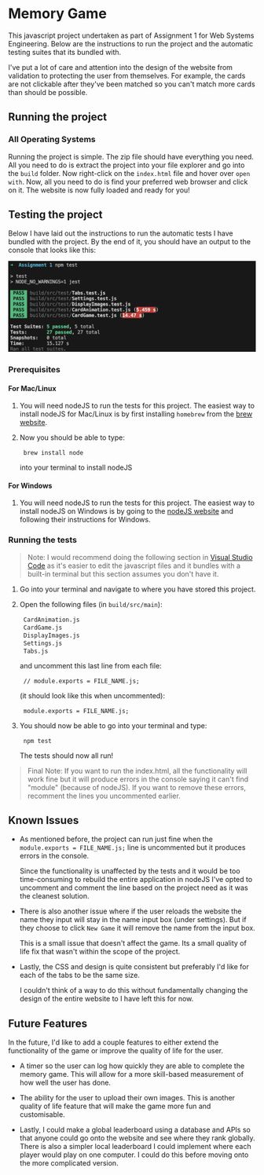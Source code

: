 # Memory Game

This javascript project undertaken as part of Assignment 1 for Web Systems Engineering. 
Below are the instructions to run the project and the automatic testing suites that its bundled with.

I've put a lot of care and attention into the design of the website from validation to protecting the user from themselves. For example, the cards are not clickable after they've been matched so you can't match more cards than should be possible.

## Running the project

### All Operating Systems

Running the project is simple. The zip file should have everything you need. All you need to do is extract the project into your file explorer and go into the `build` folder. Now right-click on the `index.html` file and hover over `open with`. Now, all you need to do is find your preferred web browser and click on it. The website is now fully loaded and ready for you!

## Testing the project

Below I have laid out the instructions to run the automatic tests I have bundled with the project. By the end of it, you should have an output to the console that looks like this:

<img src="tests_passed.png" width="650">

### Prerequisites

#### For Mac/Linux

1. You will need nodeJS to run the tests for this project. The easiest way to install nodeJS for Mac/Linux is by first installing `homebrew` from the [brew website](https://brew.sh/).
2. Now you should be able to type:

        brew install node

   into your terminal to install nodeJS

#### For Windows

1. You will need nodeJS to run the tests for this project. The easiest way to install nodeJS on Windows is by going to the [nodeJS website](https://nodejs.org/en/download/package-manager) and following their instructions for Windows.

### Running the tests

> Note: I would recommend doing the following section in [Visual Studio Code](https://code.visualstudio.com/) as it's easier to edit the javascript files and it bundles with a built-in terminal but this section assumes you don't have it.

1. Go into your terminal and navigate to where you have stored this project. 

2. Open the following files (in `build/src/main`):

        CardAnimation.js
        CardGame.js
        DisplayImages.js
        Settings.js
        Tabs.js

    and uncomment this last line from each file:

        // module.exports = FILE_NAME.js;

    (it should look like this when uncommented):

        module.exports = FILE_NAME.js;

3. You should now be able to go into your terminal and type:

        npm test

    The tests should now all run!

> Final Note: If you want to run the index.html, all the functionality will work fine but it will produce errors in the console saying it can't find "module" (because of nodeJS). If you want to remove these errors, recomment the lines you uncommented earlier. 

## Known Issues

- As mentioned before, the project can run just fine when the `module.exports = FILE_NAME.js;` line is uncommented but it produces errors in the console. 

    Since the functionality is unaffected by the tests and it would be too time-consuming to rebuild the entire application in nodeJS I've opted to uncomment and comment the line based on the project need as it was the cleanest solution.

- There is also another issue where if the user reloads the website the name they input will stay in the name input box (under settings). But if they choose to click `New Game` it will remove the name from the input box.

    This is a small issue that doesn't affect the game. Its a small quality of life fix that wasn't within the scope of the project.

- Lastly, the CSS and design is quite consistent but preferably I'd like for each of the tabs to be the same size. 

    I couldn't think of a way to do this without fundamentally changing the design of the entire website to I have left this for now.

## Future Features

In the future, I'd like to add a couple features to either extend the functionality of the game or improve the quality of life for the user.

- A timer so the user can log how quickly they are able to complete the memory game. This will allow for a more skill-based measurement of how well the user has done.

- The ability for the user to upload their own images. This is another quality of life feature that will make the game more fun and customisable.

- Lastly, I could make a global leaderboard using a database and APIs so that anyone could go onto the website and see where they rank globally. There is also a simpler local leaderboard I could implement where each player would play on one computer. I could do this before moving onto the more complicated version.


